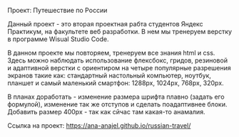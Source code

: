 Проект: Путешествие по России

Данный проект - это вторая проектная рабта студентов Яндекс Практикум, на факультете веб разработки. В нем мы тренеруем верстку в программе Wisual Studio Code.

В данном проекте мы повторяем, тренеруем все знания html и css. Здесь можно наблюдать использование флексбокс, гридов, резиновой и адаптивной верстки с ориентиром на четыре популярные разрешения экранов такие как: стандартный настольный компьютер, ноутбук, планшет и самый маленький смартфон: 1288px, 1024px, 768px, 320px.

В планах доработать - изменение размера шрифта плавно (задать его формулой), изменение так же отступов и сделать поадаптивнее блоки. Добавить размер 400px - так как сйчас там какая-то анамалия.

Ссылка на проект: https://ana-anajel.github.io/russian-travel/